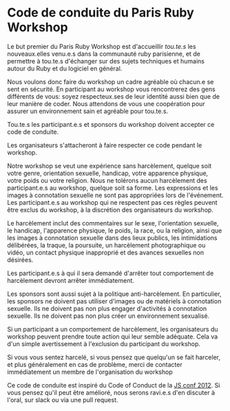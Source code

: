 # Code de conduite du Paris Ruby Workshop

Le but premier du Paris Ruby Workshop est d'accueillir *tou.te.s* les nouveaux.elles venu.e.s dans la communauté ruby parisienne, et de permettre à tou.te.s d'échanger sur des sujets techniques et humains autour du Ruby et du logiciel en général.

Nous voulons donc faire du workshop un cadre agréable où chacun.e se sent en sécurité. En participant au workshop vous rencontrerez des gens différents de vous: soyez respecteux.ses de leur identité aussi bien que de leur manière de coder. Nous attendons de vous une coopération pour assurer un environnement sain et agréable pour tou.te.s.

Tou.te.s les participant.e.s et sponsors du workshop doivent accepter ce code de conduite.

Les organisateurs s'attacheront à faire respecter ce code pendant le workshop.

Notre workshop se veut une expérience sans harcèlement, quelque soit votre genre, orientation sexuelle, handicap, votre apparence physique, votre poids ou votre religion. Nous ne tolérons aucun harcèlement des participant.e.s au workshop, quelque soit sa forme. Les expressions et les images à connotation sexuelle ne sont pas appropriées lors de l'événement. Les participant.e.s au workshop qui ne respectent pas ces règles peuvent être exclus du workshop, à la discrétion des organisateurs du workshop.

Le harcèlement inclut des commentaires sur le sexe, l'orientation sexuelle, le handicap, l'apparence physique, le poids, la race, ou la religion, ainsi que les images à connotation sexuelle dans des lieux publics, les intimidations délibérées, la traque, la poursuite, un harcèlement photographique ou vidéo, un contact physique inapproprié et des avances sexuelles non désirées.

Les participant.e.s à qui il sera demandé d'arrêter tout comportement de harcèlement devront arrêter immédiatement.

Les sponsors sont aussi sujet à la politique anti-harcèlement. En particulier, les sponsors ne doivent pas utiliser d'images ou de matériels à connotation sexuelle. Ils ne doivent pas non plus engager d'activités à connotation sexuelle.
Ils ne doivent pas non plus créer un environnement sexualisé.

Si un participant a un comportement de harcèlement, les organisateurs du workshop peuvent prendre toute action qui leur semble adéquate. Cela va d'un simple avertissement à l'exclusion du participant du workshop.

Si vous vous sentez harcelé, si vous pensez que quelqu'un se fait harceler, et plus généralement en cas de problème, merci de contacter immédiatement un membre de l'organisation du workshop



Ce code de conduite est inspiré du Code of Conduct de la [JS conf 2012](http://2012.jsconf.us/#/about). Si vous pensez qu'il peut être amélioré, nous serons ravi.e.s d'en discuter à l'oral, sur slack ou via une pull request.
